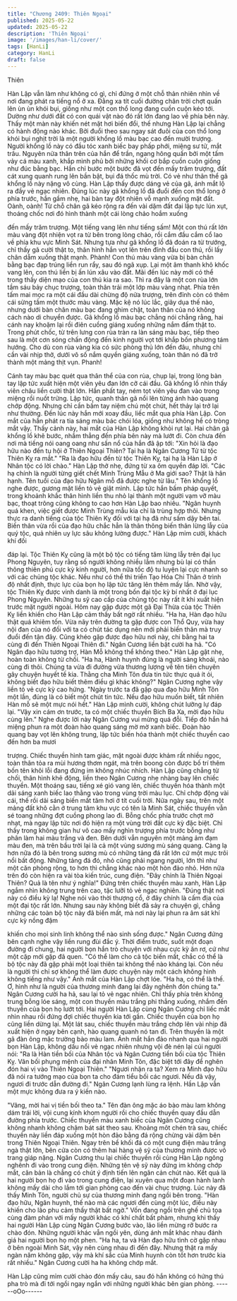 ```yaml
---
title: "Chương 2409: Thiên Ngoại"
published: 2025-05-22
updated: 2025-05-22
description: 'Thiên Ngoại'
image: '/images/han-li/cover/'
tags: [HanLi]
category: HanLi
draft: false
---
```


Thiên

Hàn Lập vẫn làm như không có gì, chỉ đứng ở một chỗ thản nhiên
nhìn về nơi đang phát ra tiếng nổ ở xa.
Đằng xa tít cuối đường chân trời chợt quấn lên ùn ùn khói bụi,
giống như một con thổ long đang cuồn cuộn kéo tới. Dường như
dưới đất có con quái vật nào đó rất lớn đang lao về phía bên này.
Thấy một màn này khiến nét mặt hơi biến đổi, thế nhưng Hàn Lập
lại chẳng có hành động nào khác. Bởi đuổi theo sau ngay sát đuôi
của con thổ long khói bụi nghịt trời là một người khổng lồ màu
bạc cao đến mười trượng.
Người khổng lồ này có đầu tóc xanh biếc bay phấp phới, miệng
sư tử, mắt trâu. Nguyên nửa thân trên của hắn để trần, ngang
hông quấn bởi một tấm vảy cá màu xanh, khắp mình phủ bởi
những khối cơ bắp cuồn cuộn giống như đúc bằng bạc. Hắn chỉ
bước một bước đã vọt đến mấy trăm trượng, đất cát xung quanh
rung lên bần bật, bụi đá thốc mù trời.
Có vẻ như thân thể gã khổng lồ này nặng vô cùng.
Hàn Lập thấy được dáng vẻ của gã, ánh mắt lộ ra đầy vẻ ngạc
nhiên.
Đúng lúc này gã khổng lồ đã đuổi đến con thổ long ở phía trước,
hắn gầm nhẹ, hai bàn tay đột nhiên vỗ mạnh xuống mặt đất.
Oành, oành!
Từ chỗ chân gã kéo rộng ra đến vài dặm đất đai lập tực lún xụt,
thoáng chốc nơi đó hình thành một cái lòng chảo hoắm xuống

đến mấy trăm trượng.
Một tiếng vang lên như tiếng sấm!
Một con thú rất lớn màu vàng đột nhiện vọt ra từ bên trong lòng
chảo, rồi cắm đầu cắm cổ lao về phía khu vực Minh Sát.
Nhưng tựa như gã khổng lồ đã đoán ra từ trướng, chỉ thấy gã
cười thật to, thân hình hắn vọt lên trên đỉnh đầu con thú, rồi lấy
chân dẵm xuống thật mạnh.
Phành!
Con thú màu vàng vừa bị bàn chân bằng bạc đạp trúng liền run
rẩy, sau đó ngã xụp.
Lại một âm thanh khô khốc vang lên, con thú liền bị ấn lún xâu
vào đất.
Mãi đến lúc này mới có thể trong thấy diện mạo của con thú kia ra
sao. Thì ra đây là một con rùa lớn tầm sáu bảy chục trượng, toàn
thân trải một lớp màu vàng nhạt.
Phía trên tấm mai mọc ra một cái đầu dài chừng độ nửa trượng,
trên đỉnh còn có thêm cái sừng tầm một thước màu vàng. Mặc kệ
nó lúc lắc, giãy dụa thế nào, nhưng dưới bàn chân màu bạc đang
ghim chặt, toàn thân của nó không cách nào di chuyển được.
Gã khổng lồ màu bạc chẳng nói chẳng rằng, hai cánh nay khoặm
lại rồi điên cuồng giáng xuống những nắm đấm thật to.
Trong phút chốc, từ trên lưng con rùa tràn ra làn sáng màu bạc,
tiếp theo sau là một cơn sóng chấn động đến kinh người vọt tới
khắp bốn phương tám hướng.
Cho dù con rùa vàng kia có sức phòng thủ lớn đến đâu, nhưng
chỉ cần vài nhịp thở, dưới vô số nắm quyền giáng xuống, toàn
thân nó đã trở thành một mảng thịt vụn.
Phanh!

Cánh tay màu bạc quét qua thân thể của con rùa, chụp lại, trong
lòng bàn tay lập tức xuất hiện một viên yêu đan lớn cỡ cái đầu.
Gã khổng lồ nhìn thấy viên châu liền cười thật lớn. Hắn phất tay,
ném tọt viên yêu đan vào trong miệng rồi nuốt trửng.
Lập tức, quanh thân gã nổi lên từng ánh hào quang chớp động.
Nhưng chỉ cần bấm tay niệm chú một chút, hết thảy lại trở lại như
thường.
Đến lúc này hắn mới xoay đầu, liếc mắt qua phía Hàn Lập.
Con mắt của hắn phát ra tia sáng màu bác chói lóa, giống như
không hề có tròng mắt vậy.
Thấy cảnh này, hai mắt của Hàn Lập không khỏi rụt lại.
Hai chân gã khổng lồ khẽ bước, nhắm thẳng đến phía bên này
mà lướt đi. Còn chưa đến nơi mà tiếng nói oang oang như sấn nổ
của hắn đã ập tới:
"Xin hỏi là đạo hữu nào đến tụ hội ở Thiên Ngoại Thiên? Tại hạ là
Ngân Cương Tử từ tộc Thiên Kỵ ra mắt."
"Ra là đạo hữu đến từ tộc Thiên Kỵ, tại hạ là Hàn Lập ở Nhân tộc
có lời chào." Hàn Lập thở nhẹ, đứng từ xa ôm quyền đáp lời.
"Các hạ chính là người từng giết chết Minh Trùng Mẫu ở Ma giới
sao? Thật là hân hạnh. Tên tuổi của đạo hữu Ngân mỗ đã được
nghe từ lâu." Tên khổng lồ nghe được, gương mặt liền tỏ vẻ giật
mình. Lập tức hắn bấm pháp quyết, trong khoảnh khắc thân hình
liền thu nhỏ lại thành một người vạm vỡ màu bạc, thoạt trông
cũng không to cao hơn Hàn Lập bao nhiêu.
"Ngân huynh quá khen, việc giết được Minh Trùng mẫu kia chỉ là
trùng hợp thôi. Nhưng thực ra danh tiếng của tộc Thiên Kỵ đối với
tại hạ đã như sấm dậy bên tai. Biến thân vừa rồi của đạo hữu
chắc hẳn là thân thông biến thân lừng lẫy của quý tộc, quả nhiên
uy lực sâu không lường được." Hàn Lập mỉm cười, khách khí đối

đáp lại.
Tộc Thiên Kỵ cũng là một bộ tộc có tiếng tăm lừng lẫy trên đại lục
Phong Nguyên, tuy rằng số người không nhiều lắm nhưng bù lại
có thần thông thiên phú cực kỳ kinh người, hơn nữa tốc độ tu
luyện lại cực nhanh so với các chủng tộc khác. Nếu như có thể thi
triển Tạo Hóa Chi Thân ở trình độ nhất định, thực lực của bọn họ
lập tức tăng lên thêm mấy lần.
Nhờ vậy, tộc Thiên Kỵ được vinh danh là một trong bốn đại tộc kỳ
bí nhất ở đại lục Phong Nguyên. Những tu sỹ cao cấp của chủng
tộc này rất ít khi xuất hiện trước mặt người ngoài. Hôm nay gặp
được một gã Đại Thừa của tộc Thiên Kỵ liền khiến cho Hàn Lập
cảm thấy bất ngờ rất nhiều.
"Ha ha, Hàn đạo hữu thật quá khiêm tốn. Vừa nãy trên đường ta
gặp được con Thổ Quy, vừa hay nội đan của nó đối với ta có chút
tác dụng nên mới phải biến thân mà truy đuổi đến tận đây. Cũng
khéo gặp được đạo hữu nơi này, chi bằng hai ta cùng đi đến
Thiên Ngoại Thiên đi." Ngân Cương liền bật cười ha hả.
"Có Ngân đạo hữu tương trợ, Hàn Mỗ không thể không theo."
Hàn Lập gật nhẹ, hoàn toàn không từ chối.
"Ha ha, Hành huynh đúng là người sảng khoái, nào cùng đi thôi.
Chúng ta vừa đi đường vừa thương lượng về tên tiên chuyên gây
chuyện huyết tế kia. Thằng cha Minh Tôn đưa tin tức thực quá ít
ỏi, không biết đạo hữu biết thêm điều gì khác không?" Ngân
Cương nghe vậy liền tỏ vẻ cực kỳ cao hứng.
"Ngày trước ta đã gặp qua đạo hữu Minh Tôn một lần, đúng là có
biết một chút tin tức. Nếu đạo hữu muốn biết, tất nhiên Hàn mỗ sẽ
một mực nói hết." Hàn Lập mình cười, không chút lưỡng lự đáp
lại.
"Vậy xin cám ơn trước, ta có một chiếc thuyền Bích Ba Xa, mời
đạo hữu cùng lên." Nghe được lời này Ngân Cương vui mừng
quá đỗi. Tiếp đó hắn há miệng phun ra một đoàn hào quang sáng
mờ mờ xanh biếc. Đoàn hào quang bay vọt lên không trung, lập
tức biến hóa thành một chiếc thuyền cao đến hơn ba mươi

trượng.
Chiếc thuyền hình tam giác, mặt ngoài được khảm rất nhiều ngọc,
toàn thân tỏa ra mùi hương thơm ngát, mà trên boong còn được
bố trí thêm bốn tên khôi lỗi đang đứng im không nhúc nhích.
Hàn Lập cũng chẳng từ chối, thân hình khẽ động, liền theo Ngân
Cương nhẹ nhàng bay lên chiếc thuyền.
Một thoáng sau, tiếng xé gió vang lên, chiếc thuyền hóa thành
một dải sáng xanh biếc lao thằng vào trong vùng trời màu lục. Chỉ
chớp động vài cái, thế rồi dải sáng biến mất tăm hơi ở tít cuối trời.
Nửa ngày sau, trên một mảng đất khô cằn ở trung tâm khu vực có
tên là Minh Sát, chiếc thuyền vẫn sé toang những đợt cuồng
phong lao đi.
Bỗng chốc phía trước chợt mờ nhạt, mà ngay lập tức nơi đó hiện
ra một vùng trời đất cực kỳ đặc biệt. Chỉ thấy trong không gian hư
vô cao mấy nghìn trượng phía trước bỗng như phân làm hai màu
trắng và đen.
Bên dưới vẫn nguyên một mảng ảm đạm màu đen, mà trên bầu
trời lại là cả một vùng sương mù sáng quang. Càng lạ hơn nữa
đó là bên trong sương mù có những tảng đá rất lớn cứ một mực
trôi nổi bất động.
Những tảng đá đó, nhỏ cũng phải ngang người, lớn thì như một
căn phòng rộng, to hơn thì chẳng khác nào một hòn đảo nhỏ.
Hơn nữa trên đó còn hiện ra vài tòa kiến trúc, cung điện.
"Đây chính là Thiên Ngoại Thiên? Quả là tên như ý nghĩa!"
Đứng trên chiếc thuyền màu xanh, Hàn Lập ngắm nhìn không
trung trên cao, tặc lưỡi tỏ vẻ ngạc nghiên.
"Đúng thật nơi này có điều kỳ lạ! Nghe nói vào thời thượng cổ, ở
đây chính là cấm địa của một đại tộc rất lớn. Nhưng sau này
không biết đã sảy ra chuyện gì, chẳng những các toàn bộ tộc này
đã biến mất, mà nơi này lại phun ra âm sát khí cực kỳ nồng đậm

khiến cho mọi sinh linh không thể nào sinh sống được." Ngân
Cương đứng bên cạnh nghe vậy liền rung đùi đắc ý.
Thời điểm trước, suốt một đoạn đường đi chung, hai người bọn
hắn trò chuyện với nhau cực kỳ ăn rơ, cứ như một cặp mới gặp
đã quen.
"Có thể làm cho cả tộc biến mất, chắc có thể là bộ tộc này đã gặp
phải một loại thiên tai không thể nào kháng lại. Còn nếu là người
thì chỉ sợ không thể làm được chuyện này một cách không hình
không tiếng như vậy." Ánh mắt của Hàn Lập chợt lóe.
"Ha ha, có thể là thế. Ơ, hình như là người của thương minh đang
lại đây nghênh đón chúng ta." Ngân Cương cười ha hả, sau lại tỏ
vẻ ngạc nhiên.
Chỉ thấy phía trên không trung bỗng lóe sáng, một con thuyền
màu trắng phi thẳng xuống, nhắm đến thuyền của bọn họ lướt tới.
Hai người Hàn Lập cùng Ngân Cương chỉ liếc mắt nhìn nhau rồi
đứng đợi chiếc thuyền kia tới gần.
Chiếc thuyền của bọn họ cũng liền dừng lại.
Một lát sau, chiếc thuyền màu trắng chớp lên vài nhịp đã xuất
hiện ở ngay bên cạnh, hào quang quanh nó tan đi.
Trên thuyền là một gã đàn ông mặc trường bào màu lam. Ánh
mắt hắn đảo nhanh qua hai người bọn Hàn Lập, không dấu nổi vẻ
ngạc nhiên nhưng vội đè nén lại cúi người nói:
"Ra là Hàn tiền bối của Nhân tộc và Ngân Cương tiền bối của tộc
Thiên Kỵ. Vãn bối phụng mệnh của đại nhân Minh Tôn, đặc biệt
tới đây để nghên đón hai vị vào Thiên Ngoại Thiên."
"Ngươi nhận ra ta? Xem ra Minh đạo hữu đã nói ra tướng mạo
của bọn ta cho đám tiểu bối các ngươi. Nếu đã vậy, ngươi đi
trước dẫn đường đi." Ngân Cương lạnh lùng ra lệnh.
Hần Lập vẫn một mực không đưa ra ý kiến nào.

"Vâng, mời hai vị tiền bối theo ta." Tên đàn ông mặc áo bào màu
lam không dám trái lời, vội cung kính khom người rồi cho chiếc
thuyền quay đầu dẫn đường phía trước.
Chiếc thuyền màu xanh biếc của Ngân Cương cũng không nhanh
không chậm bát sát theo sau.
Khoảng môt chén trà sau, chiếc thuyền này liền đáp xuống một
hòn đảo bằng đá rộng chừng vài dặm bên trong Thiên Ngoại
Thiên.
Ngay trên bề khối đá có một cung điện màu trắng ngà thật lớn,
bên cửa còn có thêm hai hàng vệ sỹ của thương minh được võ
trang giáp nặng.
Ngân Cương thu lại chiếc thuyền rồi cùng Hàn Lập ngông nghênh
đi vào trong cung điện.
Những tên vệ sỹ này đứng im không chớp mắt, căn bản là chẳng
có chút ý định tiến lên ngăn cản chút nào.
Kết quả là hai người bọn họ đi vào trong cung điện, lại xuyên qua
một đoạn hành lanh không mấy dài cho lắm tới gian phòng cao
đến vài chục trượng. Lúc này đã thấy Minh Tôn, người chủ sự
của thương minh đang ngồi bên trong.
"Hàn đạo hữu, Ngân huynh, thế nào mà các ngươi đến cùng một
lúc, điều này khiến cho lão phu cảm thấy thật bất ngờ." Vốn đang
ngồi trên ghế chủ tọa cùng đàm phán với mấy người khác có khí
chất bất phàm, nhưng khi thấy hai người Hàn Lập cùng Ngân
Cương bước vào, lão liền mừng rỡ bước ra chào đón.
Những người khác vẫn ngồi yên, dùng ánh mắt khác nhau đánh
giá hai người bọn họ một phen.
"Ha ha, ta và Hàn đạo hữu tình cờ gặp nhau ở bên ngoài Minh
Sát, vậy nên cùng nhau đi đến đây. Nhưng thật ra mấy ngàn năm
không gặp, vậy mà khí sắc của Minh huynh còn tốt hơn trước kia
rất nhiều." Ngân Cương cười ha ha không chớp mắt.

Hàn Lập cũng mỉm cười chào đón mấy câu, sau đó hắn không có
hứng thú pha trò mà đi tới ngồi ngay ngắn với những người khác
bên gian phòng.
------oOo------
